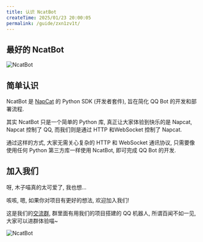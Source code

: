 ```yaml
---
title: 认识 NcatBot
createTime: 2025/01/23 20:00:05
permalink: /guide/zxn1zv1t/
---
```

## 最好的 NcatBot

![NcatBot](https://socialify.git.ci/liyihao1110/NcatBot/image?description=1&forks=1&issues=1&language=1&logo=https%3A%2F%2Fa.imgckr.com%2F2024%2F12%2F29%2FJO1OJ.png&name=1&owner=1&pulls=1&stargazers=1&theme=Auto)

## 简单认识

NcatBot 是 [NapCat](https://github.com/NapNeko/NapCatQQ) 的 Python SDK (开发者套件), 旨在简化 QQ Bot 的开发和部署流程. 

其实 NcatBot 只是一个简单的 Python 库, 真正让大家体验到快乐的是 Napcat, Napcat 控制了 QQ, 而我们则是通过 HTTP 和WebSocket 控制了 Napcat. 

通过这样的方式, 大家无需关心复杂的 HTTP 和 WebSocket 通讯协议, 只需要像使用任何 Python 第三方库一样使用 NcatBot, 即可完成 QQ Bot 的开发.

## 加入我们

呀, 木子喵真的太可爱了, 我也想...

咳咳, 嗯, 如果你对项目有更好的想法, 欢迎加入我们! 

这是我们的[交流群](https://qm.qq.com/q/L6XGXYqL86), 群里面有用我们的项目搭建的 QQ 机器人, 所谓百闻不如一见, 大家可以进群体验喵~

![NcatBot](https://foruda.gitee.com/images/1737622167903015509/9f9590eb_13790314.png)
